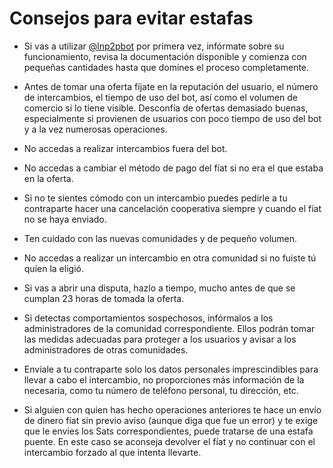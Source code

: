 # Consejos para evitar estafas

- Si vas a utilizar [@lnp2pbot](https://t.me/lnp2pBot) por primera vez, infórmate sobre su funcionamiento, revisa la documentación disponible y comienza con pequeñas cantidades hasta que domines el proceso completamente.

- Antes de tomar una oferta fíjate en la reputación del usuario, el número de intercambios, el tiempo de uso del bot, así como el volumen de comercio si lo tiene visible. Desconfía de ofertas demasiado buenas, especialmente si provienen de usuarios con poco tiempo de uso del bot y a la vez numerosas operaciones.

- No accedas a realizar intercambios fuera del bot.

- No accedas a cambiar el método de pago del fíat si no era el que estaba en la oferta.

- Si no te sientes cómodo con un intercambio puedes pedirle a tu contraparte hacer una cancelación cooperativa siempre y cuando el fíat no se haya enviado.

- Ten cuidado con las nuevas comunidades y de pequeño volumen.

- No accedas a realizar un intercambio en otra comunidad si no fuiste tú quien la eligió.

- Si vas a abrir una disputa, hazlo a tiempo, mucho antes de que se cumplan 23 horas de tomada la oferta. 

- Si detectas comportamientos sospechosos, infórmalos a los administradores de la comunidad correspondiente. Ellos podrán tomar las medidas adecuadas para proteger a los usuarios y avisar a los administradores de otras comunidades.

- Envíale a tu contraparte solo los datos personales imprescindibles para llevar a cabo el intercambio, no proporciones más información de la necesaria, como tu número de teléfono personal, tu dirección, etc.

- Si alguien con quien has hecho operaciones anteriores te hace un envío de dinero fíat sin previo aviso (aunque diga que fue un error) y te exige que le envíes los Sats correspondientes, puede tratarse de una estafa puente. En este caso se aconseja devolver el fíat y no continuar con el intercambio forzado al que intenta llevarte.
